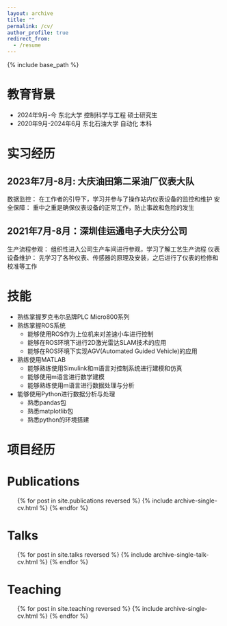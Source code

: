 ```yaml
---
layout: archive
title: ""
permalink: /cv/
author_profile: true
redirect_from:
  - /resume
---
```


{% include base_path %}

# 教育背景
* 2024年9月-今 东北大学 控制科学与工程 硕士研究生
* 2020年9月-2024年6月 东北石油大学 自动化 本科

# 实习经历
## 2023年7月-8月: 大庆油田第二采油厂仪表大队
数据监控：
    在工作者的引导下，学习并参与了操作站内仪表设备的监控和维护
安全保障：
    重中之重是确保仪表设备的正常工作，防止事故和危险的发生
    
## 2021年7月-8月：深圳佳运通电子大庆分公司
生产流程参观：
    组织性进入公司生产车间进行参观，学习了解工艺生产流程
仪表设备维护：
    先学习了各种仪表、传感器的原理及安装，之后进行了仪表的检修和校准等工作
    
# 技能
* 熟练掌握罗克韦尔品牌PLC Micro800系列
* 熟练掌握ROS系统
  * 能够使用ROS作为上位机来对差速小车进行控制
  * 能够在ROS环境下进行2D激光雷达SLAM技术的应用
  * 能够在ROS环境下实现AGV(Automated Guided Vehicle)的应用
* 熟练使用MATLAB
  * 能够熟练使用Simulink和m语言对控制系统进行建模和仿真
  * 能够使用m语言进行数学建模
  * 能够熟练使用m语言进行数据处理与分析
* 能够使用Python进行数据分析与处理
  * 熟悉pandas包
  * 熟悉matplotlib包
  * 熟悉python的环境搭建

# 项目经历

Publications
======
  <ul>{% for post in site.publications reversed %}
    {% include archive-single-cv.html %}
  {% endfor %}</ul>
  
Talks
======
  <ul>{% for post in site.talks reversed %}
    {% include archive-single-talk-cv.html  %}
  {% endfor %}</ul>
  
Teaching
======
  <ul>{% for post in site.teaching reversed %}
    {% include archive-single-cv.html %}
  {% endfor %}</ul>
